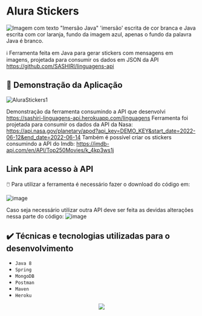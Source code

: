 # Alura Stickers

![Imagem com texto "Imersão Java" 'imersão' escrita de cor branca e Java escrita com cor laranja, fundo da imagem azul, apenas o fundo da palavra Java é branco.](https://user-images.githubusercontent.com/49219844/183550548-5e4dca63-b302-4c2c-ac96-fb37c325ce7e.png)

ℹ️
Ferramenta feita em Java para gerar stickers com mensagens em imagens, projetada para consumir os dados em JSON da API https://github.com/SASHIRl/linguagens-api

## :hammer: Demonstração da Aplicação

![AluraStickers1](https://user-images.githubusercontent.com/49219844/183561881-17d69c76-17d6-49d6-b77d-feb61a7d73a1.png)

Demonstração da ferramenta consumindo a API que desenvolvi https://sashiri-linguagens-api.herokuapp.com/linguagens
Ferramenta foi projetada para consumir os dados da API da Nasa: https://api.nasa.gov/planetary/apod?api_key=DEMO_KEY&start_date=2022-06-12&end_date=2022-06-14
Também é possível criar os stickers consumindo a API do Imdb: https://imdb-api.com/en/API/Top250Movies/k_4kp3ws1j

## Link para acesso à API
🖱️
Para utilizar a ferramenta é necessário fazer o download do código em:

![image](https://user-images.githubusercontent.com/49219844/183562262-5cf1fd11-f89d-4832-8875-b326e4853d60.png)

Caso seja necessário utilizar outra API deve ser feita as devidas alterações nessa parte do código:
![image](https://user-images.githubusercontent.com/49219844/183562430-5b354a20-59fb-43c0-a107-adedb36110fd.png)


## ✔️ Técnicas e tecnologias utilizadas para o desenvolvimento

- ``Java 8``
- ``Spring``
- ``MongoDB``
- ``Postman``
- ``Maven``
- ``Heroku``

<p align="center">
<img src="http://img.shields.io/static/v1?label=STATUS&message=EM%20DESENVOLVIMENTO&color=GREEN&style=for-the-badge"/>
</p>
